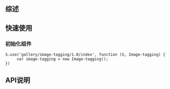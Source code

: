 ## 综述

## 快速使用

### 初始化组件

    S.use('gallery/image-tagging/1.0/index', function (S, Image-tagging) {
         var image-tagging = new Image-tagging();
    })

## API说明

